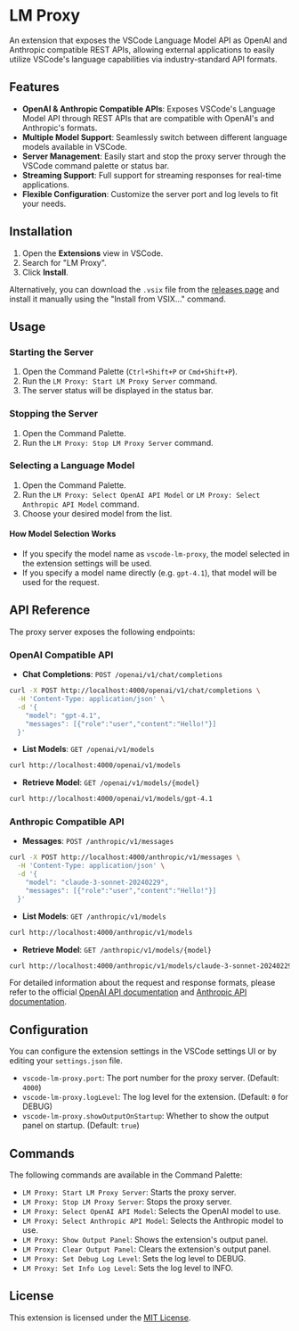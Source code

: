 # LM Proxy

An extension that exposes the VSCode Language Model API as OpenAI and Anthropic compatible REST APIs, allowing external applications to easily utilize VSCode's language capabilities via industry-standard API formats.

## Features

- **OpenAI & Anthropic Compatible APIs**: Exposes VSCode's Language Model API through REST APIs that are compatible with OpenAI's and Anthropic's formats.
- **Multiple Model Support**: Seamlessly switch between different language models available in VSCode.
- **Server Management**: Easily start and stop the proxy server through the VSCode command palette or status bar.
- **Streaming Support**: Full support for streaming responses for real-time applications.
- **Flexible Configuration**: Customize the server port and log levels to fit your needs.

## Installation

1. Open the **Extensions** view in VSCode.
2. Search for "LM Proxy".
3. Click **Install**.

Alternatively, you can download the `.vsix` file from the [releases page](https://github.com/ryo-nakae/vscode-lm-proxy/releases) and install it manually using the "Install from VSIX..." command.

## Usage

### Starting the Server

1. Open the Command Palette (`Ctrl+Shift+P` or `Cmd+Shift+P`).
2. Run the `LM Proxy: Start LM Proxy Server` command.
3. The server status will be displayed in the status bar.

### Stopping the Server

1. Open the Command Palette.
2. Run the `LM Proxy: Stop LM Proxy Server` command.

### Selecting a Language Model

1. Open the Command Palette.
2. Run the `LM Proxy: Select OpenAI API Model` or `LM Proxy: Select Anthropic API Model` command.
3. Choose your desired model from the list.

#### How Model Selection Works
- If you specify the model name as `vscode-lm-proxy`, the model selected in the extension settings will be used.
- If you specify a model name directly (e.g. `gpt-4.1`), that model will be used for the request.

## API Reference

The proxy server exposes the following endpoints:

### OpenAI Compatible API

- **Chat Completions**: `POST /openai/v1/chat/completions`

```bash
curl -X POST http://localhost:4000/openai/v1/chat/completions \
  -H 'Content-Type: application/json' \
  -d '{
    "model": "gpt-4.1",
    "messages": [{"role":"user","content":"Hello!"}]
  }'
```
- **List Models**: `GET /openai/v1/models`

```bash
curl http://localhost:4000/openai/v1/models
```
- **Retrieve Model**: `GET /openai/v1/models/{model}`

```bash
curl http://localhost:4000/openai/v1/models/gpt-4.1
```

### Anthropic Compatible API

- **Messages**: `POST /anthropic/v1/messages`

```bash
curl -X POST http://localhost:4000/anthropic/v1/messages \
  -H 'Content-Type: application/json' \
  -d '{
    "model": "claude-3-sonnet-20240229",
    "messages": [{"role":"user","content":"Hello!"}]
  }'
```
- **List Models**: `GET /anthropic/v1/models`

```bash
curl http://localhost:4000/anthropic/v1/models
```
- **Retrieve Model**: `GET /anthropic/v1/models/{model}`

```bash
curl http://localhost:4000/anthropic/v1/models/claude-3-sonnet-20240229
```

For detailed information about the request and response formats, please refer to the official [OpenAI API documentation](https://platform.openai.com/docs/api-reference) and [Anthropic API documentation](https://docs.anthropic.com/claude/reference/getting-started-with-the-api).

## Configuration

You can configure the extension settings in the VSCode settings UI or by editing your `settings.json` file.

- `vscode-lm-proxy.port`: The port number for the proxy server. (Default: `4000`)
- `vscode-lm-proxy.logLevel`: The log level for the extension. (Default: `0` for DEBUG)
- `vscode-lm-proxy.showOutputOnStartup`: Whether to show the output panel on startup. (Default: `true`)

## Commands

The following commands are available in the Command Palette:

- `LM Proxy: Start LM Proxy Server`: Starts the proxy server.
- `LM Proxy: Stop LM Proxy Server`: Stops the proxy server.
- `LM Proxy: Select OpenAI API Model`: Selects the OpenAI model to use.
- `LM Proxy: Select Anthropic API Model`: Selects the Anthropic model to use.
- `LM Proxy: Show Output Panel`: Shows the extension's output panel.
- `LM Proxy: Clear Output Panel`: Clears the extension's output panel.
- `LM Proxy: Set Debug Log Level`: Sets the log level to DEBUG.
- `LM Proxy: Set Info Log Level`: Sets the log level to INFO.

## License

This extension is licensed under the [MIT License](LICENSE).
